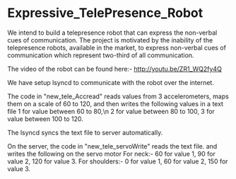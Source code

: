 Expressive_TelePresence_Robot
=============================

We intend to build a telepresence robot that can express the non-verbal cues of communication. The project is motivated by the 
inability of the telepresence robots, available in the market, to express non-verbal cues of communication which represent
two-third of all communication. 

The video of the robot can be found here:-  http://youtu.be/ZR1_WQ2fy4Q

We have setup lsyncd to communicate with the robot over the internet. 

The code in "new_tele_Accread" reads values from 3 accelerometers, maps them on a scale of 60 to 120, and then writes the following
values in a text file
1 for value between 60 to 80,\n
2 for value between 80 to 100,
3 for value between 100 to 120.

The lsyncd syncs the text file to server automatically. 

On the server, the code in "new_tele_servoWrite" reads the text file. and writes the following on the servo motor
For neck:- 
  60 for value 1,
  90 for value 2,
  120 for value 3.
For shoulders:-
  0 for value 1,
  60 for value 2,
  150 for value 3.
